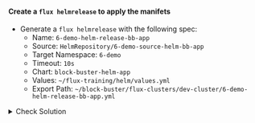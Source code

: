 #### Create a `flux helmrelease` to apply the manifets
- Generate a `flux helmrelease` with the following spec:
    - Name: `6-demo-helm-release-bb-app`
    - Source: `HelmRepository/6-demo-source-helm-bb-app`
    - Target Namespace: `6-demo`
    - Timeout: `10s`
    - Chart: `block-buster-helm-app`
    - Values: `~/flux-training/helm/values.yml`
    - Export Path: `~/block-buster/flux-clusters/dev-cluster/6-demo-helm-release-bb-app.yml`

<details><summary>Check Solution</summary>

```
flux create helmrelease 6-demo-helm-release-bb-app \
--chart block-buster-helm-app \
--interval 10s \
--target-namespace 6-demo \
--source HelmRepository/6-demo-source-helm-bb-app \
--values ~/flux-training/helm/values.yml \
--export > ~/block-buster/flux-clusters/dev-cluster/6-demo-helm-release-bb-app.yml
```{{exec}}

</details>

<br>

#### Check the Generated YAML
```
cat ~/block-buster/flux-clusters/dev-cluster/6-demo-helm-release-bb-app.yml
```{{exec}}

<br>

#### Add, Commit, Push the changes
> When prompted for `password` use the `GitHub PAT - Personal Access Token` used in earlier steps.

```
cd ~/block-buster
git config --global user.email "fluxcd@killercoda.com"
git config --global user.name "FluxCD-Killercoda"
git pull
git add .
git commit -m 6-demo
git push
```{{exec}}

> Note the `commit id` displayed after the `git push` operation.

<br>

###### ****If you face any issue or have a new suggestion, please raise it here: [issues tracker](https://github.com/sidd-harth/fluxcd-tracker/issues)*